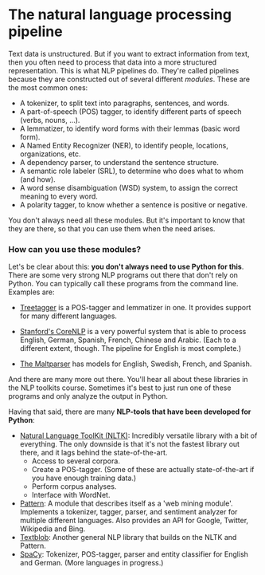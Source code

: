 # The natural language processing pipeline

Text data is unstructured. But if you want to extract information from text, then
you often need to process that data into a more structured representation. This is
what NLP pipelines do. They're called pipelines because they are constructed out
of several different *modules*. These are the most common ones:

* A tokenizer, to split text into paragraphs, sentences, and words.
* A part-of-speech (POS) tagger, to identify different parts of speech (verbs, nouns, ...).
* A lemmatizer, to identify word forms with their lemmas (basic word form).
* A Named Entity Recognizer (NER), to identify people, locations, organizations, etc.
* A dependency parser, to understand the sentence structure.
* A semantic role labeler (SRL), to determine who does what to whom (and how).
* A word sense disambiguation (WSD) system, to assign the correct meaning to every word.
* A polarity tagger, to know whether a sentence is positive or negative.

You don't always need all these modules. But it's important to know that they are
there, so that you can use them when the need arises.

### How can you use these modules?

Let's be clear about this: **you don't always need to use Python for this**. There are
some very strong NLP programs out there that don't rely on Python. You can typically
call these programs from the command line. Examples are:

* [Treetagger](http://www.cis.uni-muenchen.de/~schmid/tools/TreeTagger/) is a POS-tagger
  and lemmatizer in one. It provides support for many different languages.

* [Stanford's CoreNLP](http://stanfordnlp.github.io/CoreNLP/) is a very powerful system
  that is able to process English, German, Spanish, French, Chinese and Arabic. (Each to
  a different extent, though. The pipeline for English is most complete.)

* [The Maltparser](http://www.maltparser.org/) has models for English, Swedish, French, and Spanish.

And there are many more out there. You'll hear all about these libraries in the NLP toolkits course.
Sometimes it's best to just run one of these programs and only analyze the output in Python.

Having that said, there are many **NLP-tools that have been developed for Python**:

* [Natural Language ToolKit (NLTK)](http://www.nltk.org/): Incredibly versatile library with a bit of everything.
  The only downside is that it's not the fastest library out there, and it lags behind the
  state-of-the-art.
    * Access to several corpora.
    * Create a POS-tagger. (Some of these are actually state-of-the-art if you have enough training data.)
    * Perform corpus analyses.
    * Interface with WordNet.
* [Pattern](http://www.clips.ua.ac.be/pattern): A module that describes itself as a 'web mining module'. Implements a
    tokenizer, tagger, parser, and sentiment analyzer for multiple different languages.
    Also provides an API for Google, Twitter, Wikipedia and Bing.
* [Textblob](http://textblob.readthedocs.io/en/dev/): Another general NLP library that builds on the NLTK and Pattern.
* [SpaCy](https://spacy.io/): Tokenizer, POS-tagger, parser and entity classifier for English and German. (More languages in progress.)
